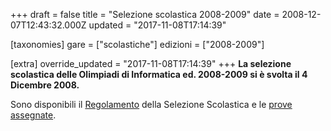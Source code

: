 +++
draft = false
title = "Selezione scolastica 2008-2009"
date = 2008-12-07T12:43:32.000Z
updated = "2017-11-08T17:14:39"

[taxonomies]
gare = ["scolastiche"]
edizioni = ["2008-2009"]

[extra]
override_updated = "2017-11-08T17:14:39"
+++
**La selezione scolastica delle Olimpiadi di Informatica ed. 2008-2009 si è svolta il 4 Dicembre 2008.**
<!-- more -->

Sono disponibili il [Regolamento](/oldsite/98/Olimpiadi_08-09_Regol_Selez_Scol.pdf) della Selezione Scolastica e le [prove assegnate](/oldsite/98/SELEZIONE_SCOLASTICA_2008.zip).
